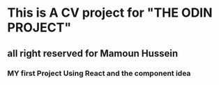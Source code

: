 # This is A CV project for "THE ODIN PROJECT"

## all right reserved for Mamoun Hussein

### MY first Project Using React and the component idea
